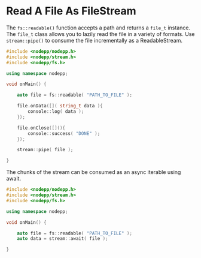 # Read A File As FileStream

The `fs::readable()` function accepts a path and returns a `file_t` instance. The `file_t` class allows you to lazily read the file in a variety of formats. Use `stream::pipe()` to consume the file incrementally as a ReadableStream.

```cpp
#include <nodepp/nodepp.h>
#include <nodepp/stream.h>
#include <nodepp/fs.h>

using namespace nodepp;

void onMain() {

    auto file = fs::readable( "PATH_TO_FILE" );

    file.onData([]( string_t data ){
        console::log( data );
    });

    file.onClose([](){
        console::success( "DONE" );
    });

    stream::pipe( file );

}
```

The chunks of the stream can be consumed as an async iterable using await.

```cpp
#include <nodepp/nodepp.h>
#include <nodepp/stream.h>
#include <nodepp/fs.h>

using namespace nodepp;

void onMain() {

    auto file = fs::readable( "PATH_TO_FILE" );
    auto data = stream::await( file );

}
```
